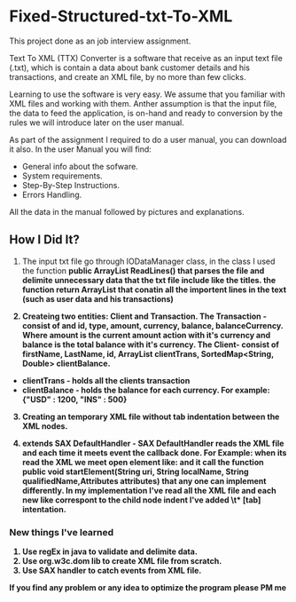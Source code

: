 # Fixed-Structured-txt-To-XML

This project done as an job interview assignment.

Text To XML (TTX) Converter is a software that receive as an input text file (.txt), which is contain a data about bank customer details and his transactions, and create an XML file, by no more than few clicks.

Learning to use the software is very easy. We assume that you familiar with XML files and working with them. Anther assumption is that the input file, the data to feed the application, is on-hand and ready to conversion by the rules we will introduce later on the user manual.

As part of the assignment I required to do a user manual, you can download it also. In the user Manual you will find:
  - General info about the sofware.
  - System requirements.
  - Step-By-Step Instructions.
  - Errors Handling.

All the data in the manual followed by pictures and explanations.

## How I Did It?
  
  1. The input txt file go through IODataManager class, in the class I used the function <b>public ArrayList<String> ReadLines()<b>
  that parses the file and delimite unnecessary data that the txt file include like the titles. the function return ArrayList<string> that conatin all the importent lines in the text (such as user data and his transactions)
  
  2. Createing two entities: Client and Transaction.
  The Transaction - consist of and id, type, amount, currency, balance, balanceCurrency. Where amount is the current amount action with it's currency and balance is the total balance with it's currency.
  The Client- consist of firstName, LastName, id, <b>ArrayList<Transaction> clientTrans<b/>, <b>SortedMap<String, Double> clientBalance<b/>.
  - clientTrans - holds all the clients transaction
  - clientBalance - holds the balance for each currency. For example: {"USD" : 1200, "INS" : 500}
  
  3. Creating an temporary XML file <b>without<b/> tab indentation between the XML nodes.
  
  4. extends SAX DefaultHandler - SAX DefaultHandler reads the XML file and each time it meets event the callback done.
  For Example: when its read the XML we meet open element like: <element> and it call the function public void startElement(String uri, String localName, String qualifiedName,Attributes attributes) that any one can implement differently.
  In my implementation I've read all the XML file and each new like correspont to the child node indent I've added \\t* [tab] intentation.
  
  
  ### New things I've learned
  
 1. Use regEx in java to validate and delimite data.
 2. Use org.w3c.dom lib to create XML file from scratch.
 3. Use SAX handler to catch events from XML file.
 
 <strong> If you find any problem or any idea to optimize the program please PM me <strong/>
